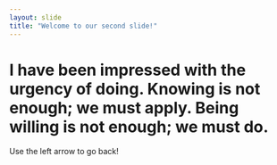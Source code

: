 ```yaml
---
layout: slide
title: "Welcome to our second slide!"
---
```

# I have been impressed with the urgency of doing. Knowing is not enough; we must apply. Being willing is not enough; we must do.
Use the left arrow to go back!

